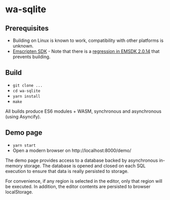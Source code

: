 # wa-sqlite
## Prerequisites
* Building on Linux is known to work, compatibility with other platforms is unknown.
* [Emscripten SDK](https://emscripten.org/docs/getting_started/downloads.html) - Note that there is a [regression in EMSDK 2.0.14](https://github.com/emscripten-core/emscripten/issues/13858) that prevents building.

## Build
* `git clone ...`
* `cd wa-sqlite`
* `yarn install`
* `make`

All builds produce ES6 modules + WASM, synchronous and asynchronous (using Asyncify).

## Demo page
* `yarn start`
* Open a modern browser on http://localhost:8000/demo/

The demo page provides access to a database backed by asynchronous in-memory storage. The database is opened and closed on each SQL execution to ensure that data is really persisted to storage.

For convenience, if any region is selected in the editor, only that region will be executed. In addition, the editor contents are persisted to browser localStorage.
